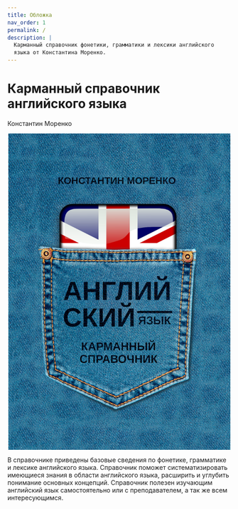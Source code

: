 ```yaml
---
title: Обложка
nav_order: 1
permalink: /
description: |
  Карманный справочник фонетики, грамматики и лексики английского
  языка от Константина Моренко.
---
```


# Карманный справочник английского языка

Константин Моренко

<img style="display: block; margin: 0 auto; max-width: 500px; max-height: 80vh" src="cover.jpg">


В справочнике приведены базовые сведения по фонетике, грамматике и
лексике английского языка.  Справочник поможет систематизировать
имеющиеся знания в области английского языка, расширить и углубить
понимание основных концепций.  Справочник полезен изучающим английский
язык самостоятельно или с преподавателем, а так же всем
интересующимся.
